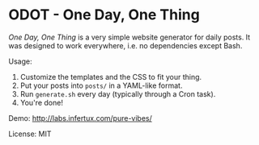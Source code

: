 # ODOT - One Day, One Thing

_One Day, One Thing_ is a very simple website generator for daily posts.
It was designed to work everywhere, i.e. no dependencies except Bash.

Usage:

1. Customize the templates and the CSS to fit your thing.
2. Put your posts into `posts/` in a YAML-like format.
3. Run `generate.sh` every day (typically through a Cron task).
4. You're done!

Demo: <a href="http://labs.infertux.com/pure-vibes/">http://labs.infertux.com/pure-vibes/</a>

License: MIT

